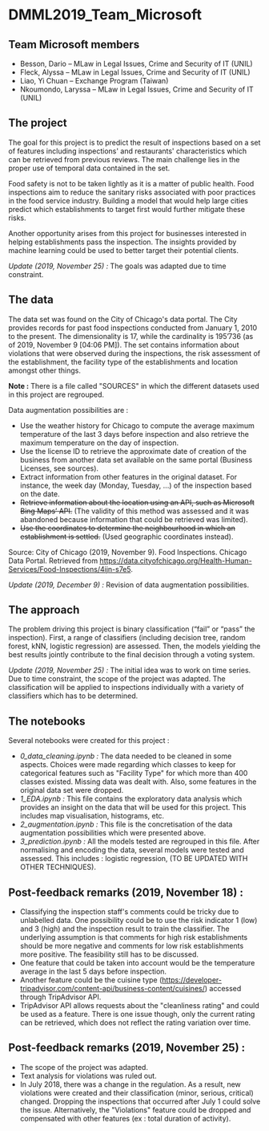 # DMML2019_Team_Microsoft

## Team Microsoft members   

- Besson, Dario – MLaw in Legal Issues, Crime and Security of IT (UNIL)
- Fleck, Alyssa – MLaw in Legal Issues, Crime and Security of IT (UNIL)
- Liao, Yi Chuan – Exchange Program (Taiwan)
- Nkoumondo, Laryssa – MLaw in Legal Issues, Crime and Security of IT (UNIL)

## The project

The goal for this project is to predict the result of inspections based on a set of features including inspections' and restaurants' characteristics which can be retrieved from previous reviews. The main challenge lies in the proper use of temporal data contained in the set.

Food safety is not to be taken lightly as it is a matter of public health. Food inspections aim to reduce the sanitary risks associated with poor practices in the food service industry. Building a model that would help large cities predict which establishments to target first would further mitigate these risks.

Another opportunity arises from this project for businesses interested in helping establishments pass the inspection. The insights provided by machine learning could be used to better target their potential clients.

_Update (2019, November 25) :_ The goals was adapted due to time constraint.

## The data

The data set was found on the City of Chicago's data portal. The City provides records for past food inspections conducted from January 1, 2010 to the present. The dimensionality is 17, while the cardinality is 195’736 (as of 2019, November 9 [04:06 PM]).
The set contains information about violations that were observed during the inspections, the risk assessment of the establishment, the facility type of the establishments and location amongst other things.

**Note :** There is a file called "SOURCES" in which the different datasets used in this project are regrouped.

Data augmentation possibilities are :

- Use the weather history for Chicago to compute the average maximum temperature of the last 3 days before inspection and also retrieve the maximum temperature on the day of inspection.
- Use the license ID to retrieve the approximate date of creation of the business from another data set available on the same portal (Business Licenses, see sources).
- Extract information from other features in the original dataset. For instance, the week day (Monday, Tuesday, ...) of the inspection based on the date.
- ~~Retrieve information about the location using an API, such as Microsoft Bing Maps’ API.~~ (The validity of this method was assessed and it was abandoned because information that could be retrieved was limited).
- ~~Use the coordinates to determine the neighbourhood in which an establishment is settled.~~ (Used geographic coordinates instead).

Source: City of Chicago (2019, November 9). Food Inspections. Chicago Data Portal. Retrieved from https://data.cityofchicago.org/Health-Human-Services/Food-Inspections/4ijn-s7e5.

_Update (2019, December 9) :_ Revision of data augmentation possibilities.

## The approach

The problem driving this project is binary classification (“fail” or “pass” the inspection). First, a range of classifiers (including decision tree, random forest, kNN, logistic regression) are assessed. Then, the models yielding the best results jointly contribute to the final decision through a voting system.

_Update (2019, November 25) :_ The initial idea was to work on time series. Due to time constraint, the scope of the project was adapted. The classification will be applied to inspections individually with a variety of classifiers which has to be determined.

## The notebooks
Several notebooks were created for this project :
- _0_data_cleaning.ipynb :_ The data needed to be cleaned in some aspects. Choices were made regarding which classes to keep for categorical features such as "Facility Type" for which more than 400 classes existed. Missing data was dealt with. Also, some features in the original data set were dropped.
- _1_EDA.ipynb :_ This file contains the exploratory data analysis which provides an insight on the data that will be used for this project. This includes map visualisation, histograms, etc.
- _2_augmentation.ipynb :_ This file is the concretisation of the data augmentation possibilities which were presented above.
- _3_prediction.ipynb :_ All the models tested are regrouped in this file. After normalising and encoding the data, several models were tested and assessed. This includes : logistic regression, (TO BE UPDATED WITH OTHER TECHNIQUES).

## Post-feedback remarks (2019, November 18) :

- Classifying the inspection staff's comments could be tricky due to unlabelled data. One possibility could be to use the risk indicator 1 (low) and 3 (high) and the inspection result to train the classifier. The underlying assumption is that comments for high risk establishments should be more negative and comments for low risk establishments more positive. The feasibility still has to be discussed.
- One feature that could be taken into account would be the temperature average in the last 5 days before inspection.
- Another feature could be the cuisine type (https://developer-tripadvisor.com/content-api/business-content/cuisines/) accessed through TripAdvisor API.
- TripAdvisor API allows requests about the "cleanliness rating" and could be used as a feature. There is one issue though, only the current rating can be retrieved, which does not reflect the rating variation over time.

## Post-feedback remarks (2019, November 25) :

- The scope of the project was adapted.
- Text analysis for violations was ruled out.
- In July 2018, there was a change in the regulation. As a result, new violations were created and their classification (minor, serious, critical) changed. Dropping the inspections that occurred after July 1 could solve the issue. Alternatively, the "Violations" feature could be dropped and compensated with other features (ex : total duration of activity).
